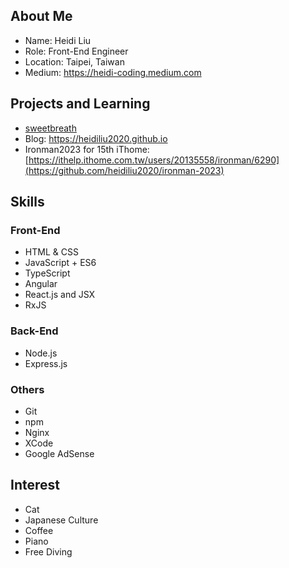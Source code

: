 ## About Me

+ Name: Heidi Liu
+ Role: Front-End Engineer
+ Location: Taipei, Taiwan
+ Medium: https://heidi-coding.medium.com

## Projects and Learning

+ [sweetbreath](https://github.com/heidiliu2020/sweetbreath)
+ Blog: https://heidiliu2020.github.io
+ Ironman2023 for 15th iThome: [https://ithelp.ithome.com.tw/users/20135558/ironman/6290](https://github.com/heidiliu2020/ironman-2023)

## Skills

### Front-End

+ HTML & CSS
+ JavaScript + ES6
+ TypeScript
+ Angular
+ React.js and JSX
+ RxJS

### Back-End

+ Node.js
+ Express.js

### Others

+ Git
+ npm
+ Nginx
+ XCode
+ Google AdSense

## Interest

+ Cat
+ Japanese Culture
+ Coffee
+ Piano
+ Free Diving
